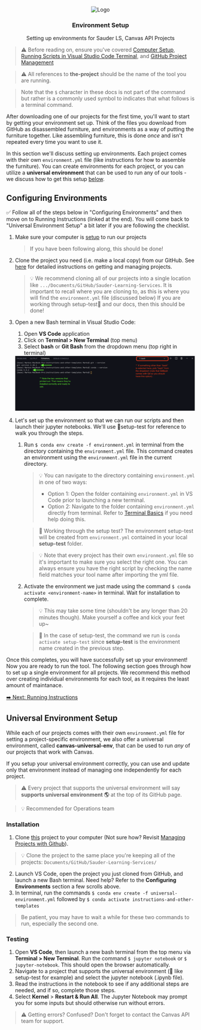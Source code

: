 <br />
<p align="center">
  <div align="center">
    <img src="../imgs/earth.png" alt="Logo" height="80">
  </div>

  <h3 align="center">Environment Setup</h3>

  <p align="center">
  Setting up environments for Sauder LS, Canvas API Projects
    <br />
  </p>
</p>

> ⚠️ Before reading on, ensure you've covered [Computer Setup](computer-setup.md), [Running Scripts in Visual Studio Code Terminal](terminal-vscode-running-instructions.md), and [GitHub Project Management](github-project-management.md)

> ⚠️ All references to **the-project** should be the name of the tool you are running.

> Note that the `$` character in these docs is not part of the command but rather is a commonly used symbol to indicates that what follows is a terminal command.

After downloading one of our projects for the first time, you'll want to start by getting your environment set up. Think of the files you download from GitHub as disassembled furniture, and environments as a way of putting the furniture together. Like assembling furniture, this is done _once_ and isn't repeated every time you want to use it.

In this section we'll discuss setting up environments. Each project comes with their own `environment.yml` file (like instructions for how to assemble the furniture). You can create environments for each project, or you can utilize a **universal environment** that can be used to run any of our tools - we discuss how to get this setup [below](#universal-environment-setup).

## Configuring Environments
:white_check_mark: Follow all of the steps below in "Configuring Environments" and then move on to Running Instructions (linked at the end). You will come back to "Universal Environment Setup" a bit later if you are following the checklist. 

1. Make sure your computer is [setup](computer-setup.md) to run our projects
    > If you have been following along, this should be done!

2. Clone the project you need (i.e. make a local copy) from our GitHub. See [here](github-project-management.md) for detailed instructions on getting and managing projects.

   > 💡 We recommend cloning all of our projects into a single location like `.../Documents/GitHub/Sauder-Learning-Services`. It is important to recall where you are cloning to, as this is where you will find the `environment.yml` file (discussed below)
   > If you are working through setup-test👷 and our docs, then this should be done! 

3. Open a new Bash terminal in Visual Studio Code:
 
   1. Open **VS Code** application
   2. Click on **Terminal > New Terminal** (top menu)
   3. Select **bash** or **Git Bash** from the dropdown menu (top right in terminal)

   <div align="center">
      <img src="../imgs/vscode-terminal.png" alt="Logo" width="600">
   </div>

4. Let's set up the environment so that we can run our scripts and then launch their jupyter notebooks. We'll use 👷setup-test for reference to walk you through the steps.

   1. Run `$ conda env create -f environment.yml` in terminal from the directory containing the `environment.yml` file. This command creates an environment using the `environment.yml` file in the current directory.

      > 💡 You can navigate to the directory containing `environment.yml` in one of two ways:
         > - Option 1: Open the folder containing `environment.yml` in VS Code prior to launching a new terminal.
         > - Option 2: Navigate to the folder containing `environment.yml` directly from terminal. Refer to [Terminal Basics](terminal-basics.md) if you need help doing this.

      > 👷 Working through the setup test? The environment setup-test will be created from `environment.yml` contained in your local **setup-test** folder.

      > 💡 Note that every project has their own `environment.yml` file so it's important to make sure you select the right one. You can always ensure you have the right script by checking the name field matches your tool name after importing the yml file.

   1. Activate the environment we just made using the command `$ conda activate <environment-name>` in terminal. Wait for installation to complete.
      > 💡 This may take some time (shouldn't be any longer than 20 minutes though). Make yourself a coffee and kick your feet up~

      > 👷 In the case of setup-test, the command we run is `conda activate setup-test` since **setup-test** is the environment name created in the previous step.


Once this completes, you will have successfully set up your environment! Now you are ready to run the tool. The following section goes through how to set up a single environment for all projects. We recommend this method over creating individual environments for each tool, as it requires the least amount of maintanace.

[➡️ Next: Running Instructions](running-instructions.md)

## Universal Environment Setup

While each of our projects comes with their own `environment.yml` file for setting a project-specific environment, we also offer a universal environment, called **canvas-universal-env**, that can be used to run _any_ of our projects that work with Canvas.

If you setup your universal environment correctly, you can use and update only that environment instead of managing one independently for each project.

> ⚠️ Every project that supports the universal environment will say **supports universal environment 🌎** at the top of its GitHub page.

> 💡 Recommended for Operations team

### Installation

1. Clone [this](https://github.com/saud-learning-services/instructions-and-other-templates) project to your computer (Not sure how? Revisit [Managing Projects with Github](github-project-management.md)).
> 💡 Clone the project to the same place you're keeping all of the projects: `Documents/GitHub/Sauder-Learning-Services/`
2. Launch VS Code, open the project you just cloned from GitHub, and launch a new Bash terminal. Need help? Refer to the **Configuring Environments** section a few scrolls above.
3. In terminal, run the commands `$ conda env create -f universal-environment.yml` followed by `$ conda activate instructions-and-other-templates`
> Be patient, you may have to wait a while for these two commands to run, especially the second one.

### Testing

1. Open **VS Code**, then launch a new bash terminal from the top menu via **Terminal > New Terminal**. Run the command `$ jupyter notebook` or `$ jupyter-notebook`. This should open the browser automatically.
2. Navigate to a project that supports the universal environment (👷 like setup-test for example) and select the jupyter notebook (.ipynb file).
3. Read the instructions in the notebook to see if any additional steps are needed, and if so, complete those steps.
4. Select **Kernel** > **Restart & Run All**. The Jupyter Notebook may prompt you for some inputs but should otherwise run without errors.

> ⚠️ Getting errors? Confused? Don't forget to contact the Canvas API team for support.